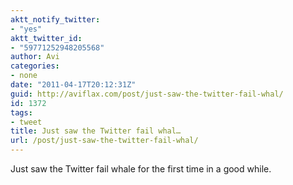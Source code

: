 ```yaml
---
aktt_notify_twitter:
- "yes"
aktt_twitter_id:
- "59771252948205568"
author: Avi
categories:
- none
date: "2011-04-17T20:12:31Z"
guid: http://aviflax.com/post/just-saw-the-twitter-fail-whal/
id: 1372
tags:
- tweet
title: Just saw the Twitter fail whal…
url: /post/just-saw-the-twitter-fail-whal/
---
```

Just saw the Twitter fail whale for the first time in a good while.